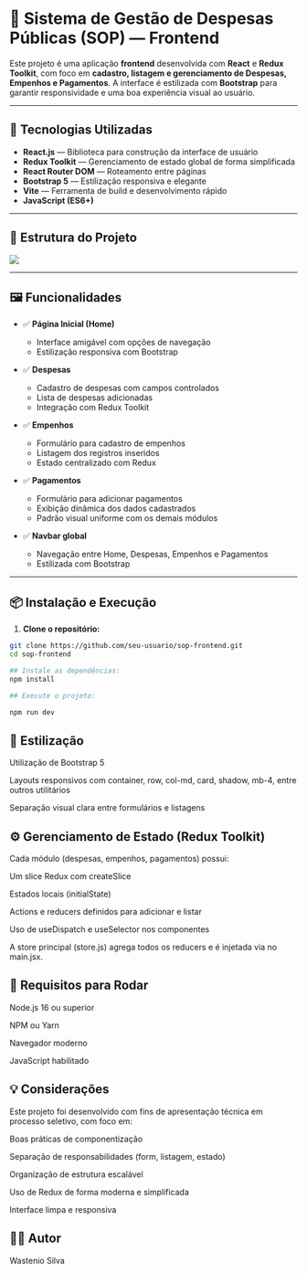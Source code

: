 # 💼 Sistema de Gestão de Despesas Públicas (SOP) — Frontend

Este projeto é uma aplicação **frontend** desenvolvida com **React** e **Redux Toolkit**, com foco em **cadastro, listagem e gerenciamento de Despesas, Empenhos e Pagamentos**. A interface é estilizada com **Bootstrap** para garantir responsividade e uma boa experiência visual ao usuário.

---

## 🚀 Tecnologias Utilizadas

- **React.js** — Biblioteca para construção da interface de usuário
- **Redux Toolkit** — Gerenciamento de estado global de forma simplificada
- **React Router DOM** — Roteamento entre páginas
- **Bootstrap 5** — Estilização responsiva e elegante
- **Vite** — Ferramenta de build e desenvolvimento rápido
- **JavaScript (ES6+)**

---

## 🧱 Estrutura do Projeto

![](../SOP_Financeiro/sop-frontend/sop-frontend-completo/image/estrutura_front.png)


---

## 🖼️ Funcionalidades

- ✅ **Página Inicial (Home)**
  - Interface amigável com opções de navegação
  - Estilização responsiva com Bootstrap

- ✅ **Despesas**
  - Cadastro de despesas com campos controlados
  - Lista de despesas adicionadas
  - Integração com Redux Toolkit

- ✅ **Empenhos**
  - Formulário para cadastro de empenhos
  - Listagem dos registros inseridos
  - Estado centralizado com Redux

- ✅ **Pagamentos**
  - Formulário para adicionar pagamentos
  - Exibição dinâmica dos dados cadastrados
  - Padrão visual uniforme com os demais módulos

- ✅ **Navbar global**
  - Navegação entre Home, Despesas, Empenhos e Pagamentos
  - Estilizada com Bootstrap

---

## 📦 Instalação e Execução

1. **Clone o repositório:**

```bash
git clone https://github.com/seu-usuario/sop-frontend.git
cd sop-frontend

## Instale as dependências:
npm install

## Execute o projeto:

npm run dev

```

## 🎨 Estilização
Utilização de Bootstrap 5

Layouts responsivos com container, row, col-md, card, shadow, mb-4, entre outros utilitários

Separação visual clara entre formulários e listagens

## ⚙️ Gerenciamento de Estado (Redux Toolkit)

Cada módulo (despesas, empenhos, pagamentos) possui:

Um slice Redux com createSlice

Estados locais (initialState)

Actions e reducers definidos para adicionar e listar

Uso de useDispatch e useSelector nos componentes

A store principal (store.js) agrega todos os reducers e é injetada via <Provider> no main.jsx.

## 📁 Requisitos para Rodar

Node.js 16 ou superior

NPM ou Yarn

Navegador moderno

JavaScript habilitado

## 💡 Considerações

Este projeto foi desenvolvido com fins de apresentação técnica em processo seletivo, com foco em:

Boas práticas de componentização

Separação de responsabilidades (form, listagem, estado)

Organização de estrutura escalável

Uso de Redux de forma moderna e simplificada

Interface limpa e responsiva

## 🧑‍💻 Autor
Wastenio Silva

